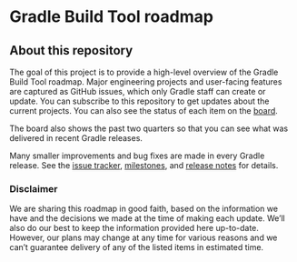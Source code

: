 # Gradle Build Tool roadmap

## About this repository

The goal of this project is to provide a high-level overview of the Gradle Build Tool roadmap. Major engineering projects and user-facing features are captured as GitHub issues, which only Gradle staff can create or update. You can subscribe to this repository to get updates about the current projects. You can also see the status of each item on the [board](https://github.com/orgs/gradle/projects/31/views/1).

The board also shows the past two quarters so that you can see what was delivered in recent Gradle releases.

Many smaller improvements and bug fixes are made in every Gradle release. See the [issue tracker](https://github.com/gradle/gradle/issues), [milestones](https://github.com/gradle/gradle/milestones), and [release notes](https://gradle.org/releases/) for details.

### Disclaimer

We are sharing this roadmap in good faith, based on the information we have and the decisions we made at the time of making each update. We’ll also do our best to keep the information provided here up-to-date. However, our plans may change at any time for various reasons and we can’t guarantee delivery of any of the listed items in estimated time. 
